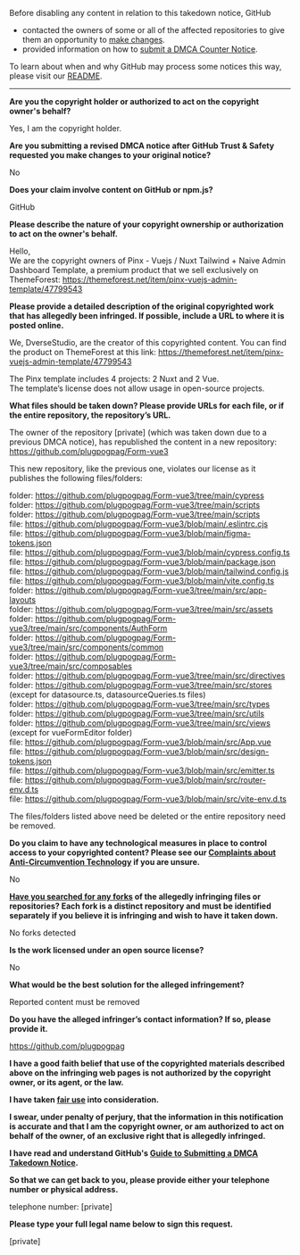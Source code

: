 Before disabling any content in relation to this takedown notice, GitHub
- contacted the owners of some or all of the affected repositories to give them an opportunity to [make changes](https://docs.github.com/en/github/site-policy/dmca-takedown-policy#a-how-does-this-actually-work).
- provided information on how to [submit a DMCA Counter Notice](https://docs.github.com/en/articles/guide-to-submitting-a-dmca-counter-notice).

To learn about when and why GitHub may process some notices this way, please visit our [README](https://github.com/github/dmca/blob/master/README.md#anatomy-of-a-takedown-notice).

---

**Are you the copyright holder or authorized to act on the copyright owner's behalf?**

Yes, I am the copyright holder.

**Are you submitting a revised DMCA notice after GitHub Trust & Safety requested you make changes to your original notice?**

No

**Does your claim involve content on GitHub or npm.js?**

GitHub

**Please describe the nature of your copyright ownership or authorization to act on the owner's behalf.**

Hello,  
We are the copyright owners of Pinx - Vuejs / Nuxt Tailwind + Naive Admin Dashboard Template, a premium product that we sell exclusively on ThemeForest: https://themeforest.net/item/pinx-vuejs-admin-template/47799543

**Please provide a detailed description of the original copyrighted work that has allegedly been infringed. If possible, include a URL to where it is posted online.**

We, DverseStudio, are the creator of this copyrighted content. You can find the product on ThemeForest at this link: https://themeforest.net/item/pinx-vuejs-admin-template/47799543

The Pinx template includes 4 projects: 2 Nuxt and 2 Vue.  
The template’s license does not allow usage in open-source projects.

**What files should be taken down? Please provide URLs for each file, or if the entire repository, the repository’s URL.**

The owner of the repository [private] (which was taken down due to a previous DMCA notice), has republished the content in a new repository: https://github.com/plugpogpag/Form-vue3

This new repository, like the previous one, violates our license as it publishes the following files/folders:

folder: https://github.com/plugpogpag/Form-vue3/tree/main/cypress  
folder: https://github.com/plugpogpag/Form-vue3/tree/main/scripts  
folder: https://github.com/plugpogpag/Form-vue3/tree/main/scripts  
file: https://github.com/plugpogpag/Form-vue3/blob/main/.eslintrc.cjs  
file: https://github.com/plugpogpag/Form-vue3/blob/main/figma-tokens.json  
file: https://github.com/plugpogpag/Form-vue3/blob/main/cypress.config.ts  
file: https://github.com/plugpogpag/Form-vue3/blob/main/package.json  
file: https://github.com/plugpogpag/Form-vue3/blob/main/tailwind.config.js  
file: https://github.com/plugpogpag/Form-vue3/blob/main/vite.config.ts  
folder: https://github.com/plugpogpag/Form-vue3/tree/main/src/app-layouts  
folder: https://github.com/plugpogpag/Form-vue3/tree/main/src/assets  
folder: https://github.com/plugpogpag/Form-vue3/tree/main/src/components/AuthForm  
folder: https://github.com/plugpogpag/Form-vue3/tree/main/src/components/common  
folder: https://github.com/plugpogpag/Form-vue3/tree/main/src/composables  
folder: https://github.com/plugpogpag/Form-vue3/tree/main/src/directives  
folder: https://github.com/plugpogpag/Form-vue3/tree/main/src/stores (except for datasource.ts, datasourceQueries.ts files)  
folder: https://github.com/plugpogpag/Form-vue3/tree/main/src/types  
folder: https://github.com/plugpogpag/Form-vue3/tree/main/src/utils  
folder: https://github.com/plugpogpag/Form-vue3/tree/main/src/views (except for vueFormEditor folder)  
file: https://github.com/plugpogpag/Form-vue3/blob/main/src/App.vue  
file: https://github.com/plugpogpag/Form-vue3/blob/main/src/design-tokens.json  
file: https://github.com/plugpogpag/Form-vue3/blob/main/src/emitter.ts  
file: https://github.com/plugpogpag/Form-vue3/blob/main/src/router-env.d.ts  
file: https://github.com/plugpogpag/Form-vue3/blob/main/src/vite-env.d.ts  

The files/folders listed above need be deleted or the entire repository need be removed.

**Do you claim to have any technological measures in place to control access to your copyrighted content? Please see our <a href="https://docs.github.com/articles/guide-to-submitting-a-dmca-takedown-notice#complaints-about-anti-circumvention-technology">Complaints about Anti-Circumvention Technology</a> if you are unsure.**

No

**<a href="https://docs.github.com/articles/dmca-takedown-policy#b-what-about-forks-or-whats-a-fork">Have you searched for any forks</a> of the allegedly infringing files or repositories? Each fork is a distinct repository and must be identified separately if you believe it is infringing and wish to have it taken down.**

No forks detected

**Is the work licensed under an open source license?**

No

**What would be the best solution for the alleged infringement?**

Reported content must be removed

**Do you have the alleged infringer’s contact information? If so, please provide it.**

https://github.com/plugpogpag

**I have a good faith belief that use of the copyrighted materials described above on the infringing web pages is not authorized by the copyright owner, or its agent, or the law.**

**I have taken <a href="https://www.lumendatabase.org/topics/22">fair use</a> into consideration.**

**I swear, under penalty of perjury, that the information in this notification is accurate and that I am the copyright owner, or am authorized to act on behalf of the owner, of an exclusive right that is allegedly infringed.**

**I have read and understand GitHub's <a href="https://docs.github.com/articles/guide-to-submitting-a-dmca-takedown-notice/">Guide to Submitting a DMCA Takedown Notice</a>.**

**So that we can get back to you, please provide either your telephone number or physical address.**

telephone number: [private]

**Please type your full legal name below to sign this request.**

[private]
